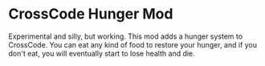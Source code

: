 # CrossCode Hunger Mod
Experimental and silly, but working. This mod adds a hunger system to CrossCode. You can eat any kind of food to restore your hunger, and if you don't eat, you will eventually start to lose health and die.